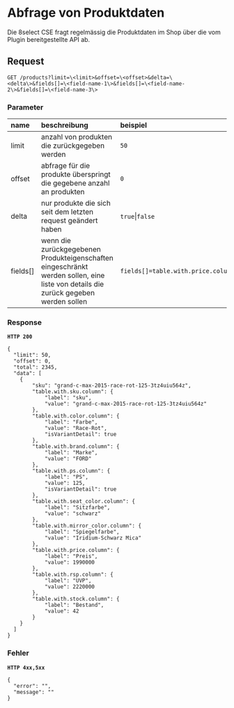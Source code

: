 # Abfrage von Produktdaten

Die 8select CSE fragt regelmässig die Produktdaten im Shop über die vom Plugin bereitgestellte API ab.

## **Request**

```text
GET /products?limit=\<limit>&offset=\<offset>&delta=\<delta\>&fields[]=\<field-name-1\>&fields[]=\<field-name-2\>&fields[]=\<field-name-3\>
```

### **Parameter**

| name | beschreibung | beispiel |
| :--- | :--- | :--- |
| limit | anzahl von produkten die zurückgegeben werden | `50` |
| offset | abfrage für die produkte überspringt die gegebene anzahl an produkten | `0` |
| delta | nur produkte die sich seit dem letzten request geändert haben | `true`\|`false` |
| fields\[\] | wenn die zurückgegebenen Produkteigenschaften eingeschränkt werden sollen, eine liste von details die zurück gegeben werden sollen | `fields[]=table.with.price.column&fields[]=table.with.rsp.column&fields[]=table.with.stock.column` |

### **Response**

**`HTTP 200`**

```text
{
  "limit": 50,
  "offset": 0,
  "total": 2345,
  "data": [
    {
        "sku": "grand-c-max-2015-race-rot-125-3tz4uiu564z",
        "table.with.sku.column": {
            "label": "sku",
            "value": "grand-c-max-2015-race-rot-125-3tz4uiu564z"
        },
        "table.with.color.column": {
            "label": "Farbe",
            "value": "Race-Rot",
            "isVariantDetail": true
        },
        "table.with.brand.column": {
            "label": "Marke",
            "value": "FORD"
        },
        "table.with.ps.column": {
            "label": "PS",
            "value": 125,
            "isVariantDetail": true
        },
        "table.with.seat_color.column": {
            "label": "Sitzfarbe",
            "value": "schwarz"
        },
        "table.with.mirror_color.column": {
            "label": "Spiegelfarbe",
            "value": "Iridium-Schwarz Mica"
        },
        "table.with.price.column": {
            "label": "Preis",
            "value": 1990000
        },
        "table.with.rsp.column": {
            "label": "UVP",
            "value": 2220000
        },
        "table.with.stock.column": {
            "label": "Bestand",
            "value": 42
        }
    }
  ]
}
```

### **Fehler**

**`HTTP 4xx,5xx`**

```text
{
  "error": "",
  "message": ""
}
```

